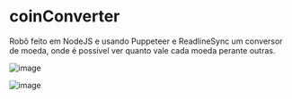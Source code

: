 # coinConverter
Robô feito em NodeJS e usando Puppeteer e ReadlineSync um conversor de moeda, onde é possivel ver quanto vale cada moeda perante outras. 

![image](https://user-images.githubusercontent.com/13918844/181221948-93c3b687-2120-4612-92db-451232d8782a.png)

![image](https://user-images.githubusercontent.com/13918844/181223068-052174d7-a8c3-42a3-b40b-bb829389c120.png)

